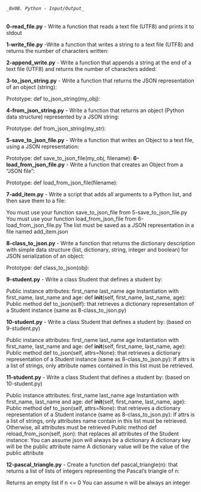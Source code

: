 ###### `_0x0B. Python - Input/Output_`

**0-read_file.py** - Write a function that reads a text file (UTF8) and prints it to stdout

**1-write_file.py** -Write a function that writes a string to a text file (UTF8) and returns the number of characters written:

**2-append_write.py** - Write a function that appends a string at the end of a text file (UTF8) and returns the number of characters added:

**3-to_json_string.py** - Write a function that returns the JSON representation of an object (string):

Prototype: def to_json_string(my_obj):

**4-from_json_string.py** - Write a function that returns an object (Python data structure) represented by a JSON string:

Prototype: def from_json_string(my_str):

**5-save_to_json_file.py** - Write a function that writes an Object to a text file, using a JSON representation:

Prototype: def save_to_json_file(my_obj, filename):
**6-load_from_json_file.py** - Write a function that creates an Object from a “JSON file”:

Prototype: def load_from_json_file(filename):

**7-add_item.py** - Write a script that adds all arguments to a Python list, and then save them to a file:

You must use your function save_to_json_file from 5-save_to_json_file.py
You must use your function load_from_json_file from 6-load_from_json_file.py
The list must be saved as a JSON representation in a file named add_item.json

**8-class_to_json.py** - Write a function that returns the dictionary description with simple data structure (list, dictionary, string, integer and boolean) for JSON serialization of an object:

Prototype: def class_to_json(obj):

**9-student.py** - Write a class Student that defines a student by:

Public instance attributes:
first_name
last_name
age
Instantiation with first_name, last_name and age: def __init__(self, first_name, last_name, age):
Public method def to_json(self): that retrieves a dictionary representation of a Student instance (same as 8-class_to_json.py)

**10-student.py** - Write a class Student that defines a student by: (based on 9-student.py)

Public instance attributes:
first_name
last_name
age
Instantiation with first_name, last_name and age: def __init__(self, first_name, last_name, age):
Public method def to_json(self, attrs=None): that retrieves a dictionary representation of a Student instance (same as 8-class_to_json.py):
If attrs is a list of strings, only attribute names contained in this list must be retrieved.

**11-student.py** - Write a class Student that defines a student by: (based on 10-student.py)

Public instance attributes:
first_name
last_name
age
Instantiation with first_name, last_name and age: def __init__(self, first_name, last_name, age):
Public method def to_json(self, attrs=None): that retrieves a dictionary representation of a Student instance (same as 8-class_to_json.py):
If attrs is a list of strings, only attributes name contain in this list must be retrieved.
Otherwise, all attributes must be retrieved
Public method def reload_from_json(self, json): that replaces all attributes of the Student instance:
You can assume json will always be a dictionary
A dictionary key will be the public attribute name
A dictionary value will be the value of the public attribute

**12-pascal_triangle.py** - Create a function def pascal_triangle(n): that returns a list of lists of integers representing the Pascal’s triangle of n:

Returns an empty list if n <= 0
You can assume n will be always an integer